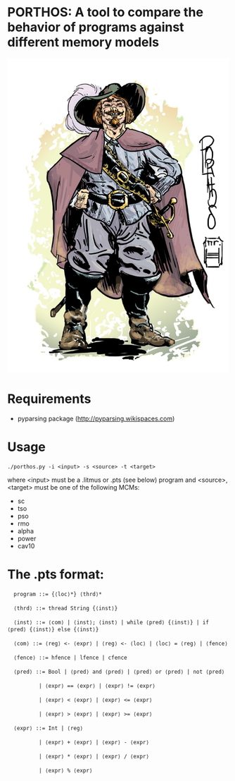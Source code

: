 # PORTHOS: A tool to compare the behavior of programs against different memory models

![myimage-alt-tag](https://github.com/hernanponcedeleon/PORTHOS/blob/master/extras/porthos.jpg)

Requirements
======
- pyparsing package (http://pyparsing.wikispaces.com)

Usage
======

```
./porthos.py -i <input> -s <source> -t <target>
```

where \<input> must be a .litmus or .pts (see below) program and \<source>, \<target> must be one of the following MCMs: 
- sc
- tso
- pso
- rmo
- alpha
- power
- cav10

The .pts format:
======

```
  program ::= {⟨loc⟩*} ⟨thrd⟩*

  ⟨thrd⟩ ::= thread String {⟨inst⟩}

  ⟨inst⟩ ::= ⟨com⟩ | ⟨inst⟩; ⟨inst⟩ | while ⟨pred⟩ {⟨inst⟩} | if ⟨pred⟩ {⟨inst⟩} else {⟨inst⟩}

  ⟨com⟩ ::= ⟨reg⟩ <- ⟨expr⟩ | ⟨reg⟩ <- ⟨loc⟩ | ⟨loc⟩ = ⟨reg⟩ | ⟨fence⟩
  
  ⟨fence⟩ ::= hfence | lfence | cfence
  
  ⟨pred⟩ ::= Bool | ⟨pred⟩ and ⟨pred⟩ | ⟨pred⟩ or ⟨pred⟩ | not ⟨pred⟩ 
  
          | ⟨expr⟩ == ⟨expr⟩ | ⟨expr⟩ != ⟨expr⟩
          
          | ⟨expr⟩ < ⟨expr⟩ | ⟨expr⟩ <= ⟨expr⟩
          
          | ⟨expr⟩ > ⟨expr⟩ | ⟨expr⟩ >= ⟨expr⟩
  
  ⟨expr⟩ ::= Int | ⟨reg⟩
  
          | ⟨expr⟩ + ⟨expr⟩ | ⟨expr⟩ - ⟨expr⟩
  
          | ⟨expr⟩ * ⟨expr⟩ | ⟨expr⟩ / ⟨expr⟩
          
          | ⟨expr⟩ % ⟨expr⟩ 
  ```
